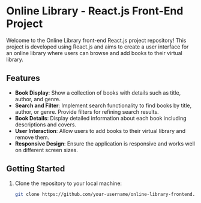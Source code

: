 # Online Library - React.js Front-End Project

Welcome to the Online Library front-end React.js project repository! This project is developed using React.js and aims to create a user interface for an online library where users can browse and add books to their virtual library.

## Features

- **Book Display**: Show a collection of books with details such as title, author, and genre.
- **Search and Filter**: Implement search functionality to find books by title, author, or genre. Provide filters for refining search results.
- **Book Details**: Display detailed information about each book including descriptions and covers.
- **User Interaction**: Allow users to add books to their virtual library and remove them.
- **Responsive Design**: Ensure the application is responsive and works well on different screen sizes.

## Getting Started

1. Clone the repository to your local machine:
   ```bash
   git clone https://github.com/your-username/online-library-frontend.git

